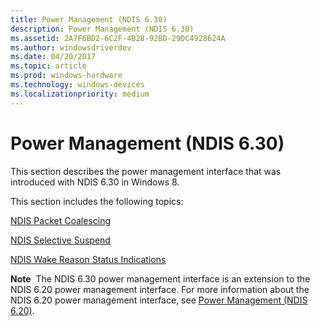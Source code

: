 ```yaml
---
title: Power Management (NDIS 6.30)
description: Power Management (NDIS 6.30)
ms.assetid: 2A7F6BD2-6C2F-4B28-92BD-29DC4928624A
ms.author: windowsdriverdev
ms.date: 04/20/2017
ms.topic: article
ms.prod: windows-hardware
ms.technology: windows-devices
ms.localizationpriority: medium
---
```


# Power Management (NDIS 6.30)


This section describes the power management interface that was introduced with NDIS 6.30 in Windows 8.

This section includes the following topics:

[NDIS Packet Coalescing](ndis-packet-coalescing.md)

[NDIS Selective Suspend](ndis-selective-suspend.md)

[NDIS Wake Reason Status Indications](ndis-wake-reason-status-indications.md)

**Note**  The NDIS 6.30 power management interface is an extension to the NDIS 6.20 power management interface. For more information about the NDIS 6.20 power management interface, see [Power Management (NDIS 6.20)](power-management--ndis-6-20-.md).

 

 

 





